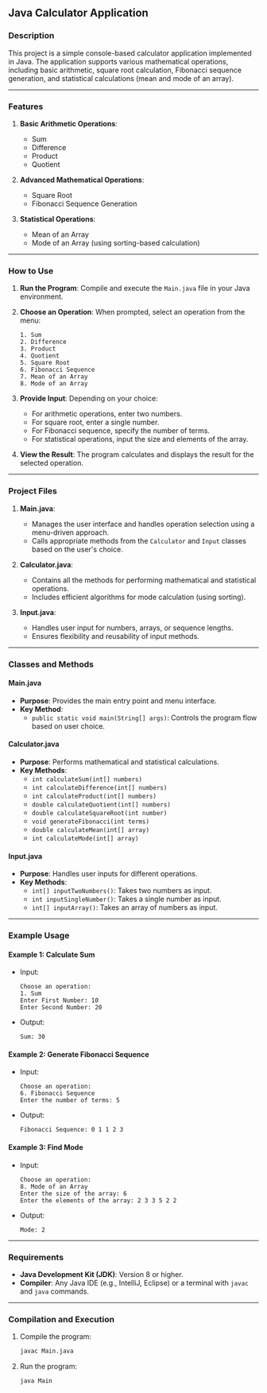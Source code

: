 ## **Java Calculator Application**

### **Description**
This project is a simple console-based calculator application implemented in Java. The application supports various mathematical operations, including basic arithmetic, square root calculation, Fibonacci sequence generation, and statistical calculations (mean and mode of an array).

---

### **Features**
1. **Basic Arithmetic Operations**:
   - Sum
   - Difference
   - Product
   - Quotient

2. **Advanced Mathematical Operations**:
   - Square Root
   - Fibonacci Sequence Generation

3. **Statistical Operations**:
   - Mean of an Array
   - Mode of an Array (using sorting-based calculation)

---

### **How to Use**
1. **Run the Program**:
   Compile and execute the `Main.java` file in your Java environment.

2. **Choose an Operation**:
   When prompted, select an operation from the menu:
   ```
   1. Sum
   2. Difference
   3. Product
   4. Quotient
   5. Square Root
   6. Fibonacci Sequence
   7. Mean of an Array
   8. Mode of an Array
   ```

3. **Provide Input**:
   Depending on your choice:
   - For arithmetic operations, enter two numbers.
   - For square root, enter a single number.
   - For Fibonacci sequence, specify the number of terms.
   - For statistical operations, input the size and elements of the array.

4. **View the Result**:
   The program calculates and displays the result for the selected operation.

---

### **Project Files**
1. **Main.java**:
   - Manages the user interface and handles operation selection using a menu-driven approach.
   - Calls appropriate methods from the `Calculator` and `Input` classes based on the user's choice.

2. **Calculator.java**:
   - Contains all the methods for performing mathematical and statistical operations.
   - Includes efficient algorithms for mode calculation (using sorting).

3. **Input.java**:
   - Handles user input for numbers, arrays, or sequence lengths.
   - Ensures flexibility and reusability of input methods.

---

### **Classes and Methods**

#### **Main.java**
- **Purpose**: Provides the main entry point and menu interface.
- **Key Method**:
  - `public static void main(String[] args)`: Controls the program flow based on user choice.

#### **Calculator.java**
- **Purpose**: Performs mathematical and statistical calculations.
- **Key Methods**:
  - `int calculateSum(int[] numbers)`
  - `int calculateDifference(int[] numbers)`
  - `int calculateProduct(int[] numbers)`
  - `double calculateQuotient(int[] numbers)`
  - `double calculateSquareRoot(int number)`
  - `void generateFibonacci(int terms)`
  - `double calculateMean(int[] array)`
  - `int calculateMode(int[] array)`

#### **Input.java**
- **Purpose**: Handles user inputs for different operations.
- **Key Methods**:
  - `int[] inputTwoNumbers()`: Takes two numbers as input.
  - `int inputSingleNumber()`: Takes a single number as input.
  - `int[] inputArray()`: Takes an array of numbers as input.

---

### **Example Usage**

#### **Example 1**: Calculate Sum
- Input:
  ```
  Choose an operation:
  1. Sum
  Enter First Number: 10
  Enter Second Number: 20
  ```
- Output:
  ```
  Sum: 30
  ```

#### **Example 2**: Generate Fibonacci Sequence
- Input:
  ```
  Choose an operation:
  6. Fibonacci Sequence
  Enter the number of terms: 5
  ```
- Output:
  ```
  Fibonacci Sequence: 0 1 1 2 3
  ```

#### **Example 3**: Find Mode
- Input:
  ```
  Choose an operation:
  8. Mode of an Array
  Enter the size of the array: 6
  Enter the elements of the array: 2 3 3 5 2 2
  ```
- Output:
  ```
  Mode: 2
  ```

---

### **Requirements**
- **Java Development Kit (JDK)**: Version 8 or higher.
- **Compiler**: Any Java IDE (e.g., IntelliJ, Eclipse) or a terminal with `javac` and `java` commands.

---

### **Compilation and Execution**
1. Compile the program:
   ```bash
   javac Main.java
   ```
2. Run the program:
   ```bash
   java Main
   ```
